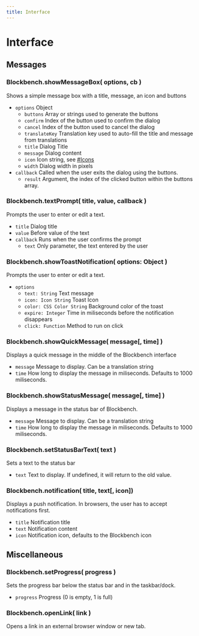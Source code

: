 ```yaml
---
title: Interface
---
```


# Interface

## Messages

### Blockbench.showMessageBox( options, cb )

Shows a simple message box with a title, message, an icon and buttons 

* `options` Object
	* `buttons` Array or strings used to generate the buttons
	* `confirm` Index of the button used to confirm the dialog
	* `cancel` Index of the button used to cancel the dialog
	* `translateKey` Translation key used to auto-fill the title and message from translations
	* `title` Dialog Title
	* `message` Dialog content
	* `icon` Icon string, see [#Icons](#icons)
	* `width` Dialog width in pixels
* `callback` Called when the user exits the dialog using the buttons.
	* `result` Argument, the index of the clicked button within the buttons array.


### Blockbench.textPrompt( title, value, callback )

Prompts the user to enter or edit a text.

* `title` Dialog title
* `value` Before value of the text
* `callback` Runs when the user confirms the prompt
	* `text` Only parameter, the text entered by the user


### Blockbench.showToastNotification( options: Object )

Prompts the user to enter or edit a text.

* `options` 
	* `text: String` Text message
	* `icon: Icon String` Toast Icon
	* `color: CSS Color String` Background color of the toast
	* `expire: Integer` Time in miliseconds before the notification disappears
	* `click: Function` Method to run on click

### Blockbench.showQuickMessage( message[, time] )

Displays a quick message in the middle of the Blockbench interface

* `message` Message to display. Can be a translation string
* `time` How long to display the message in miliseconds. Defaults to 1000 miliseconds.

### Blockbench.showStatusMessage( message[, time] )

Displays a message in the status bar of Blockbench.

* `message` Message to display. Can be a translation string
* `time` How long to display the message in miliseconds. Defaults to 1000 miliseconds.

### Blockbench.setStatusBarText( text )

Sets a text to the status bar

* `text` Text to display. If undefined, it will return to the old value.

### Blockbench.notification( title, text[, icon])

Displays a push notification. In browsers, the user has to accept notifications first.

* `title` Notification title
* `text` Notification content
* `icon` Notification icon, defaults to the Blockbench icon

## Miscellaneous

### Blockbench.setProgress( progress )

Sets the progress bar below the status bar and in the taskbar/dock.

* `progress` Progress (0 is empty, 1 is full)

### Blockbench.openLink( link )

Opens a link in an external browser window or new tab.
 


